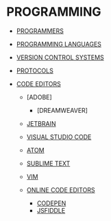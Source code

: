 # PROGRAMMING

- [PROGRAMMERS]()

- [PROGRAMMING LANGUAGES]()
- [VERSION CONTROL SYSTEMS]()
- [PROTOCOLS]()

- [CODE EDITORS]()

    - [ADOBE]
        - [DREAMWEAVER]

    - [JETBRAIN]()

    - [VISUAL STUDIO CODE]()
    - [ATOM]()
    - [SUBLIME TEXT]()

    - [VIM]()

    - [ONLINE CODE EDITORS]()
        - [CODEPEN]()
        - [JSFIDDLE]()
